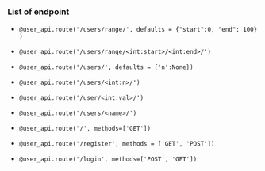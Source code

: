 ### List of endpoint
- `@user_api.route('/users/range/', defaults = {"start":0, "end": 100} )`
- `@user_api.route('/users/range/<int:start>/<int:end>/')`

- `@user_api.route('/users/', defaults = {'n':None})`
- `@user_api.route('/users/<int:n>/')`

- `@user_api.route('/user/<int:val>/')`

- `@user_api.route('/users/<name>/')`

- `@user_api.route('/', methods=['GET'])`

- `@user_api.route('/register', methods = ['GET', 'POST'])`

- `@user_api.route('/login', methods=['POST', 'GET'])`